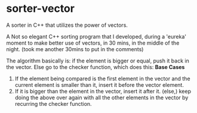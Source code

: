 # sorter-vector
A sorter in C++ that utilizes the power of vectors.

A Not so elegant C++ sorting program that I developed, during a 'eureka' moment to make better use of vectors, in 30 mins, in the middle of the night.
(took me another 30mins to put in the comments)

The algorithm basically is: if the element is bigger or equal, push it back in the vector.
Else go to the checker function, which does this:
**Base Cases** 
1. If the element being compared is the first element in the vector and the current element is smaller than it, insert it before the vector element.
2. If it is bigger than the element in the vector, insert it after it.
(else,) keep doing the above over again with all the other elements in the vector by recurring the checker function.